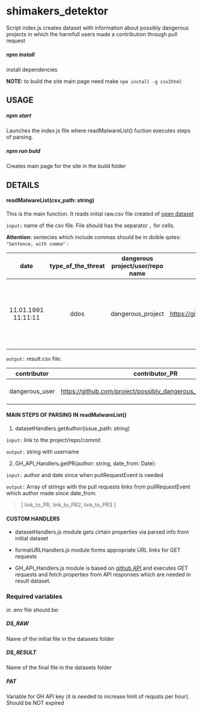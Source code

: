# shimakers_detektor

Script index.js creates dataset with information about possibly dangerous projects in which the harmfull users made a contribution through pull request

##### npm install

install dependencies

**NOTE:** to build the site main page need make `npm install -g csv2html`

## USAGE

##### npm start

Launches the index.js file where readMalwareList() fuction executes steps of parsing.

##### npm run buld

Creates main page for the site in the build folder

## DETAILS

#### readMalwareList(csv_path: string)

This is the main function. It reads initial raw.csv file created of [open dataset](https://docs.google.com/spreadsheets/d/1H3xPB4PgWeFcHjZ7NOPtrcya_Ua4jUolWm-7z9-jSpQ/htmlview?usp=sharing&pru=AAABf7rAbC0*P8SbG5KHN5WLt2JJJhoK-Q)

`input:` name of the csv file. File should has the separator `,` for cells.

**Attention:** sentecies which include commas should be in doible qotes: `"Sentence, with comma"` :

|        date         | type_of_the_threat | dangerous project/user/repo name |                        link                         |                              comment                              |      username       |
| :-----------------: | :----------------: | :------------------------------: | :-------------------------------------------------: | :---------------------------------------------------------------: | :-----------------: |
| 11.01.1991 11:11:11 |        ddos        |        dangerous_project         | https://github.com/dangerous_user/dangerous_project | "In case the sentence includes commas, should be in fouble qotes" | dangerous_user_name |

`output:` result.csv file:

|  contributor   |                          contributor_PR                          | reason_for_listing_contributor_to_malware |             harmfull_contribution_link              |                       comment_to_the_reason                       |
| :------------: | :--------------------------------------------------------------: | :---------------------------------------: | :-------------------------------------------------: | :---------------------------------------------------------------: |
| dangerous_user | https://github.com/project/possibly_dangerous_repo/pull/{number} |                   ddos                    | https://github.com/dangerous_user/dangerous_project | "In case the sentence includes commas, should be in double qotes" |

#### MAIN STEPS OF PARSING IN readMalwareList()

1. datasetHandlers.getAuthor(issue_path: string)

`input:` link to the project/repo/commit

`output:` string with username

2. GH_API_Handlers.getPR(author: string, date_from: Date):

`input:` author and date since when pullRequestEvent is needed

`output:` Array of strings with the pull requests links from pullRequestEvent which author made since date_from.

> [ link_to_PR, link_to_PR2, link_to_PR3 ]

#### CUSTOM HANDLERS

- datasetHandlers.js module gets cirtain properties via parsed info from initial dataset

- formatURLHandlers.js module forms appropriate URL links for GET requests

- GH_API_Handlers.js module is based on [github API](https://docs.github.com/en/rest) and executes GET requests and fetch properties from API responses which are needed in result dataset.

### Required variables

in .env file should be:

##### DS_RAW

Name of the initial file in the datasets folder

##### DS_RESULT

Name of the final file in the datasets folder

##### PAT

Variable for GH API key (it is needed to increase limit of requsts per hour). Should be NOT expired
